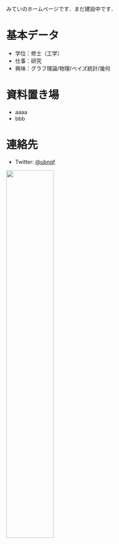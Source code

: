 みていのホームページです．まだ建設中です．

# 基本データ

- 学位：修士（工学）
- 仕事：研究
- 興味：グラフ理論/物理/ベイズ統計/幾何

# 資料置き場

- aaaa
- bbb

# 連絡先

- Twitter: [@ubnqf](https://twitter.com/ubnqf)


<img src="https://user-images.githubusercontent.com/44899955/74083367-a87cd000-4aa6-11ea-83d8-b67938d80447.jpg" width="50%" height="50%">
